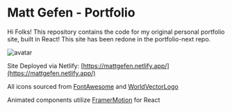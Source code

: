 # Matt Gefen - Portfolio
Hi Folks! This repository contains the code for my original personal portfolio site, built in React! This site has been redone in the portfolio-next repo.

  
![avatar](https://user-images.githubusercontent.com/29576093/149238606-b698053b-de55-4299-b8e8-7c2c15c1da8a.png)

Site Deployed via Netlify: [https://mattgefen.netlify.app/](https://mattgefen.netlify.app/)

All icons sourced from [FontAwesome](https://fontawesome.com)
and [WorldVectorLogo](https://worldvectorlogo.com)

Animated components utilize [FramerMotion](https://www.framer.com/docs/) for React
